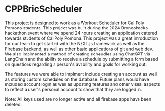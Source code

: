 # CPPBricScheduler

This project is designed to work as a Workout Scheduler for Cal Poly Pomona students. This project was built during the 2024 Broncohacks hackathon event where we spend 24 hours creating an application catered towards students of Cal Poly Pomona. This project was a great introduction for our team to get started with the NEXT.js framework as well as the Firebase backend, as well as other basic applications of git and web dev. We also implmented a method of creating scheudles using ChatGPT via LangChain and the ability to receive a schedule by submitting a form based on questions regarding a person's avability and goals for working out.

The features we were able to implment include creating an account as well as storing custom schedules on the database. Future plans would have included account login as well as updating features and other visual aspects to reflect a user's personal account to show that they are logged in.

Note: All keys used are no longer active and all firebase apps have been deleted.
